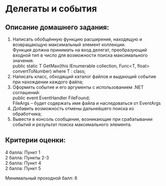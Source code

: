 # Делегаты и события


## Описание домашнего задания:

1. Написать обобщённую функцию расширения, находящую и возвращающую максимальный элемент коллекции.  
    Функция должна принимать на вход делегат, преобразующий входной тип в число для возможности поиска максимального значения.  
    public static T GetMax(this IEnumerable collection, Func<T, float> convertToNumber) where T : class;
2. Написать класс, обходящий каталог файлов и выдающий событие при нахождении каждого файла;
3. Оформить событие и его аргументы с использованием .NET соглашений:  
    public event EventHandler FileFound;  
    FileArgs – будет содержать имя файла и наследоваться от EventArgs
4. Добавить возможность отмены дальнейшего поиска из обработчика;
5. Вывести в консоль сообщения, возникающие при срабатывании событий и результат поиска максимального элемента.

  

## Критерии оценки:

4 балла: Пункт 1  
2 балла: Пункты 2-3  
2 балла: Пункт 4  
2 балла: Пункт 5

Минимальный проходной балл: 6